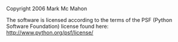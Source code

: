 Copyright 2006 Mark Mc Mahon

The software is licensed according to the terms of the PSF (Python Software Foundation) license found here: http://www.python.org/psf/license/